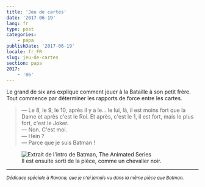 ```yaml
---
title: 'Jeu de cartes'
date: '2017-06-19'
lang: fr
type: post
categories:
    - papa
publishDate: '2017-06-19'
locale: fr_FR
slug: jeu-de-cartes
section: papa
2017:
    - '06'
---
```


Le grand de six ans explique comment jouer à la Bataille à son petit frère. Tout commence par déterminer les rapports de force entre les cartes.

<!--more-->

> — Le 8, le 9, le 10, après il y a le… le lui, là, il est moins fort que la Dame et après c'est le Roi. Et après, c'est le 1, il est fort, mais le plus fort, c'est le Joker.  
> — Non. C'est moi.  
> — Hein ?  
> — Parce que je suis Batman !


<figure>
  <img src="{{<fileFolder>}}batman.gif" alt="Extrait de l'intro de Batman, The Animated Series"/>
  <figcaption>Il est ensuite sorti de la pièce, comme un chevalier noir.</figcaption>
</figure>

***

<small><i>Dédicace spéciale à Ravana, que je n'ai jamais vu dans la même pièce que Batman.</i></small>